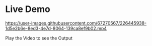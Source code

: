 # Live Demo


https://user-images.githubusercontent.com/67270567/226445938-1d5e2b6e-8ed3-4e7d-8064-139ca8ef9b02.mp4


Play the Video to see the Output
